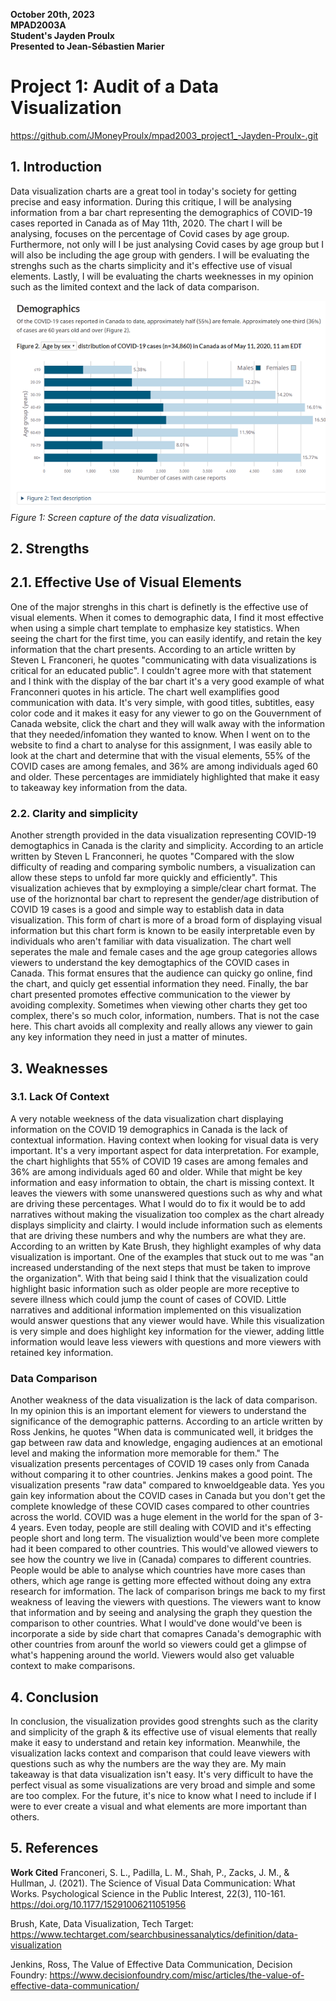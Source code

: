 **October 20th, 2023**<br>
**MPAD2003A**<br>
**Student's Jayden Proulx**<br>
**Presented to Jean-Sébastien Marier**<br>

# Project 1: Audit of a Data Visualization

https://github.com/JMoneyProulx/mpad2003_project1_-Jayden-Proulx-.git

## 1. Introduction

Data visualization charts are a great tool in today's society for getting precise and easy information. During this critique, I will be analysing information from a bar chart representing the demographics of COVID-19 cases reported in Canada as of May 11th, 2020. The chart I will be analysing, focuses on the percentage of Covid cases by age group. Furthermore, not only will I be just analysing Covid cases by age group but I will also be including the age group with genders. I will be evaluating the strenghs such as the charts simplicity and it's effective use of visual elements. Lastly, I will be evaluating the charts weeknesses in my opinion such as the limited context and the lack of data comparison.  



![](Demographics.png)<br>
*Figure 1: Screen capture of the data visualization.*

## 2. Strengths




## 2.1. Effective Use of Visual Elements
One of the major strenghs in this chart is definetly is the effective use of visual elements. When it comes to demographic data, I find it most effective when using a simple chart template to emphasize key statistics. When seeing the chart for the first time, you can easily identify, and retain the key information that the chart presents. According to an article written by Steven L Franconeri, he quotes "communicating with data visualizations is critical for an educated public". I couldn't agree more with that statement and I think with the display of the bar chart it's a very good example of what Franconneri quotes in his article. The chart well examplifies good communication with data. It's very simple, with good titles, subtitles, easy color code and it makes it easy for any viewer to go on the Gouvernment of Canada website, click the chart and they will walk away with the information that they needed/infomation they wanted to know. When I went on to the website to find a chart to analyse for this assignment, I was easily able to look at the chart and determine that with the visual elements, 55% of the COVID cases are among females, and 36% are among individuals aged 60 and older. These percentages are immidiately highlighted that make it easy to takeaway key information from the data. 


### 2.2. Clarity and simplicity

 Another strength provided in the data visualization representing COVID-19 demogtaphics in Canada is the clarity and simplicity. According to an article written by Steven L Franconneri, he quotes "Compared with the slow difficulty of reading and comparing symbolic numbers, a visualization can allow these steps to unfold far more quickly and efficiently". This visualization achieves that by exmploying a simple/clear chart format. The use of the horiznontal bar chart to represent the gender/age distribution  of COVID 19 cases is a good and simple way to establish data in data visualization. This form of chart is more of a broad form of displaying visual information but this chart form is known to be easily interpretable even by individuals who aren't familiar with data visualization. The chart well seperates the male and female cases and the age group categories allows viewers to understand the key demogtaphics of the COVID cases in Canada. This format ensures that the audience can quicky go online, find the chart, and quicly get essential information they need. Finally, the bar chart presented promotes effective communication to the viewer by avoiding complexity. Sometimes when viewing other charts they get too complex, there's so much color, information, numbers. That is not the case here. This chart avoids all complexity and really allows any viewer to gain any key information they need in just a matter of minutes. 






## 3. Weaknesses

### 3.1. Lack Of Context

A very notable weekness of the data visualization chart displaying information on the COVID 19 demographics in Canada is the lack of contextual information. Having context when looking for visual data is very important. It's a very important aspect for data interpretation. For example, the chart highlights that 55% of COVID 19 cases are among females and 36% are among individuals aged 60 and older. While that might be key information and easy information to obtain, the chart is missing context. It leaves the viewers with some unanswered questions such as why and what are driving these percentages. What I would do to fix it would be to add narratives without making the visualization too complex as the chart already displays simplicity and clairty. I would include information such as elements that are driving these numbers and why the numbers are what they are. According to an written by Kate Brush, they highlight examples of why data visualization is important. One of the examples that stuck out to me was "an increased understanding of the next steps that must be taken to improve the organization". With that being said I think that the visualization could highlight basic information such as older people are more receptive to severe illness which could jump the count of cases of COVID. Little narratives and additional information implemented on this visualization would answer questions that any viewer would have. While this visualization is very simple and does highlight key information for the viewer, adding little information would leave less viewers with questions and more viewers with retained key information.

### Data Comparison 

 Another weakness of the data visualization is the lack of data comparison. In my opinion this is an important element for viewers to understand the significance of the demographic patterns. According to an article written by Ross Jenkins, he quotes "When data is communicated well, it bridges the gap between raw data and knowledge, engaging audiences at an emotional level and making the information more memorable for them." The visualization presents percentages of COVID 19 cases only from Canada without comparing it to other countries. Jenkins makes a good point. The visualization presents "raw data" compared to knwoeldgeable data. Yes you gain key information about the COVID cases in Canada but you don't get the complete knowledge of these COVID cases compared to other countries across the world. COVID was a huge element in the world for the span of 3-4 years. Even today, people are still dealing with COVID and it's effecting people short and long term. The visualiztion would've been more complete had it been compared to other countries. This would've allowed viewers to see how the country we live in (Canada) compares to different countries. People would be able to analyse which countries have more cases than others, which age range is getting more effected without doing any extra research for imformation. The lack of comparison brings me back to my first weakness of leaving the viewers with questions. The viewers want to know that information and by seeing and analysing the graph they question the comparison to other countries. What I would've done would've been is incorporate a side by side chart that comapres Canada's demographic with other countries from arounf the world so viewers could get a glimpse of what's happening around the world. Viewers would also get valuable context to make comparisons. 

## 4. Conclusion

In conclusion, the visualization provides good strenghts such as the clarity and simplicity of the graph & its effective use of visual elements that really make it easy to understand and retain key information. Meanwhile, the visualization lacks context and comparison that could leave viewers with questions such as why the numbers are the way they are. My main takeaway is that data visualization isn't easy. It's very difficult to have the perfect visual as some visualizations are very broad and simple and some are too complex. For the future, it's nice to know what I need to include if I were to ever create a visual and what elements are more important than others. 

## 5. References

**Work Cited**
Franconeri, S. L., Padilla, L. M., Shah, P., Zacks, J. M., & Hullman, J. (2021). The Science of Visual Data Communication: What Works. Psychological Science in the Public Interest, 22(3), 110-161. https://doi.org/10.1177/15291006211051956

Brush, Kate, Data Visualization, Tech Target: https://www.techtarget.com/searchbusinessanalytics/definition/data-visualization

Jenkins, Ross, The Value of Effective Data Communication, Decision Foundry: https://www.decisionfoundry.com/misc/articles/the-value-of-effective-data-communication/


